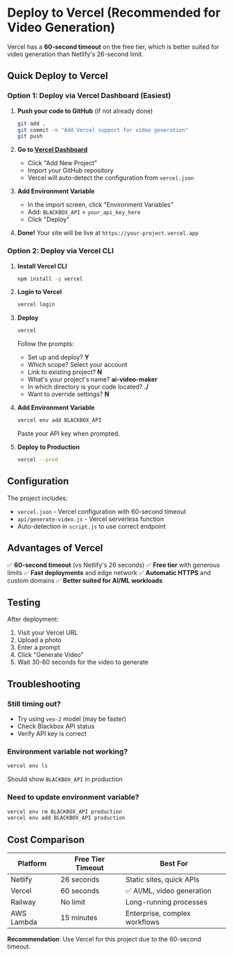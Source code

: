 # Deploy to Vercel (Recommended for Video Generation)

Vercel has a **60-second timeout** on the free tier, which is better suited for video generation than Netlify's 26-second limit.

## Quick Deploy to Vercel

### Option 1: Deploy via Vercel Dashboard (Easiest)

1. **Push your code to GitHub** (if not already done)
   ```bash
   git add .
   git commit -m "Add Vercel support for video generation"
   git push
   ```

2. **Go to [Vercel Dashboard](https://vercel.com/new)**
   - Click "Add New Project"
   - Import your GitHub repository
   - Vercel will auto-detect the configuration from `vercel.json`

3. **Add Environment Variable**
   - In the import screen, click "Environment Variables"
   - Add: `BLACKBOX_API` = `your_api_key_here`
   - Click "Deploy"

4. **Done!** Your site will be live at `https://your-project.vercel.app`

### Option 2: Deploy via Vercel CLI

1. **Install Vercel CLI**
   ```bash
   npm install -g vercel
   ```

2. **Login to Vercel**
   ```bash
   vercel login
   ```

3. **Deploy**
   ```bash
   vercel
   ```
   
   Follow the prompts:
   - Set up and deploy? **Y**
   - Which scope? Select your account
   - Link to existing project? **N**
   - What's your project's name? **ai-video-maker**
   - In which directory is your code located? **./**
   - Want to override settings? **N**

4. **Add Environment Variable**
   ```bash
   vercel env add BLACKBOX_API
   ```
   Paste your API key when prompted.

5. **Deploy to Production**
   ```bash
   vercel --prod
   ```

## Configuration

The project includes:
- `vercel.json` - Vercel configuration with 60-second timeout
- `api/generate-video.js` - Vercel serverless function
- Auto-detection in `script.js` to use correct endpoint

## Advantages of Vercel

✅ **60-second timeout** (vs Netlify's 26 seconds)
✅ **Free tier** with generous limits
✅ **Fast deployments** and edge network
✅ **Automatic HTTPS** and custom domains
✅ **Better suited for AI/ML workloads**

## Testing

After deployment:
1. Visit your Vercel URL
2. Upload a photo
3. Enter a prompt
4. Click "Generate Video"
5. Wait 30-60 seconds for the video to generate

## Troubleshooting

### Still timing out?
- Try using `veo-2` model (may be faster)
- Check Blackbox API status
- Verify API key is correct

### Environment variable not working?
```bash
vercel env ls
```
Should show `BLACKBOX_API` in production

### Need to update environment variable?
```bash
vercel env rm BLACKBOX_API production
vercel env add BLACKBOX_API production
```

## Cost Comparison

| Platform | Free Tier Timeout | Best For |
|----------|------------------|----------|
| Netlify  | 26 seconds       | Static sites, quick APIs |
| Vercel   | 60 seconds       | ✅ AI/ML, video generation |
| Railway  | No limit         | Long-running processes |
| AWS Lambda | 15 minutes     | Enterprise, complex workflows |

**Recommendation**: Use Vercel for this project due to the 60-second timeout.
